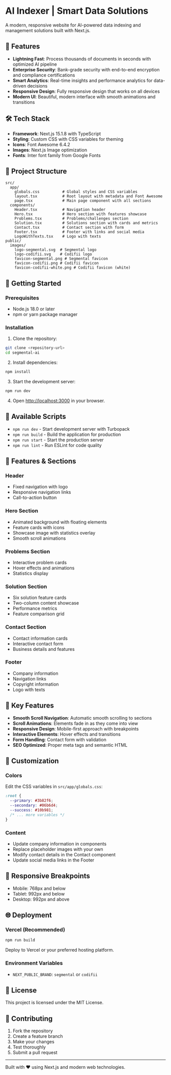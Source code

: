 # AI Indexer | Smart Data Solutions

A modern, responsive website for AI-powered data indexing and management solutions built with Next.js.

## 🚀 Features

- **Lightning Fast**: Process thousands of documents in seconds with optimized AI pipeline
- **Enterprise Security**: Bank-grade security with end-to-end encryption and compliance certifications
- **Smart Analytics**: Real-time insights and performance analytics for data-driven decisions
- **Responsive Design**: Fully responsive design that works on all devices
- **Modern UI**: Beautiful, modern interface with smooth animations and transitions

## 🛠️ Tech Stack

- **Framework**: Next.js 15.1.8 with TypeScript
- **Styling**: Custom CSS with CSS variables for theming
- **Icons**: Font Awesome 6.4.2
- **Images**: Next.js Image optimization
- **Fonts**: Inter font family from Google Fonts

## 📁 Project Structure

```
src/
  app/
    globals.css          # Global styles and CSS variables
    layout.tsx           # Root layout with metadata and Font Awesome
    page.tsx             # Main page component with all sections
  components/
    Header.tsx           # Navigation header
    Hero.tsx             # Hero section with features showcase
    Problems.tsx         # Problems/challenges section
    Solution.tsx         # Solutions section with cards and metrics
    Contact.tsx          # Contact section with form
    Footer.tsx           # Footer with links and social media
    LogoWithTexts.tsx    # Logo with texts
public/
  images/
    logo-segmental.svg  # Segmental logo
    logo-codifii.svg    # Codifii logo
    favicon-segmental.png # Segmental favicon
    favicon-codifii.png # Codifii favicon
    favicon-codifii-white.png # Codifii favicon (white)
```

## 🚀 Getting Started

### Prerequisites

- Node.js 18.0 or later
- npm or yarn package manager

### Installation

1. Clone the repository:
```bash
git clone <repository-url>
cd segmental-ai
```

2. Install dependencies:
```bash
npm install
```

3. Start the development server:
```bash
npm run dev
```

4. Open [http://localhost:3000](http://localhost:3000) in your browser.

## 📝 Available Scripts

- `npm run dev` - Start development server with Turbopack
- `npm run build` - Build the application for production
- `npm run start` - Start the production server
- `npm run lint` - Run ESLint for code quality

## 🎨 Features & Sections

### Header
- Fixed navigation with logo
- Responsive navigation links
- Call-to-action button

### Hero Section
- Animated background with floating elements
- Feature cards with icons
- Showcase image with statistics overlay
- Smooth scroll animations

### Problems Section
- Interactive problem cards
- Hover effects and animations
- Statistics display

### Solution Section
- Six solution feature cards
- Two-column content showcase
- Performance metrics
- Feature comparison grid

### Contact Section
- Contact information cards
- Interactive contact form
- Business details and features

### Footer
- Company information
- Navigation links
- Copyright information
- Logo with texts

## 🎯 Key Features

- **Smooth Scroll Navigation**: Automatic smooth scrolling to sections
- **Scroll Animations**: Elements fade in as they come into view
- **Responsive Design**: Mobile-first approach with breakpoints
- **Interactive Elements**: Hover effects and transitions
- **Form Handling**: Contact form with validation
- **SEO Optimized**: Proper meta tags and semantic HTML

## 🔧 Customization

### Colors
Edit the CSS variables in `src/app/globals.css`:
```css
:root {
  --primary: #3b82f6;
  --secondary: #06b6d4;
  --success: #10b981;
  /* ... more variables */
}
```

### Content
- Update company information in components
- Replace placeholder images with your own
- Modify contact details in the Contact component
- Update social media links in the Footer

## 📱 Responsive Breakpoints

- Mobile: 768px and below
- Tablet: 992px and below
- Desktop: 992px and above

## 🌐 Deployment

### Vercel (Recommended)
```bash
npm run build
```
Deploy to Vercel or your preferred hosting platform.

### Environment Variables
- `NEXT_PUBLIC_BRAND`: `segmental` or `codifii`

## 📄 License

This project is licensed under the MIT License.

## 🤝 Contributing

1. Fork the repository
2. Create a feature branch
3. Make your changes
4. Test thoroughly
5. Submit a pull request

---

Built with ❤️ using Next.js and modern web technologies.
